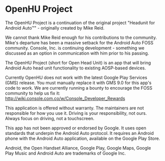# OpenHU Project

The OpenHU Project is a continuation of the original project "Headunit for Android Auto™" - originally created by Mike Reid.

We cannot thank Mike Reid enough for his contributions to the community. Mike's departure has been a massive setback for the Android Auto FOSS community. Console, Inc. is continuing development - something we discussed as an option in communication with him prior to his passing.

The OpenHU Project (short for Open Head Unit) is an app that will bring Android Auto head unit functionality to existing AOSP-based devices.

Currently OpenHU does not work with the latest Google Play Services (GMS) release. You must manually replace it with GMS 9.0 for this app's code to work. We are currently running a bounty to encourage the FOSS community to help us fix it: http://wiki.console.com.co/w/Console_Developer_Rewards

This application is offered without warranty. The maintainers are not responsible for how you use it. Driving is your responsibility, not ours. Always focus on driving, not a touchscreen.

This app has not been approved or endorsed by Google. It uses open standards that underpin the Android Auto protocol. It requires an Android phone with the Android Auto application, available on the Google Play Store.

Android, the Open Handset Alliance, Google Play, Google Maps, Google Play Music and Android Auto are trademarks of Google Inc.

